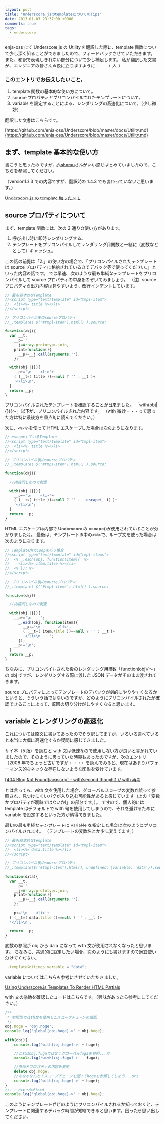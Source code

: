 ```yaml
---
layout: post
title: "Underscore.jsのtemplateについてのTips"
date: 2013-01-03 23:37:00 +0900
comments: true
tags:
  - underscore
---
```


enja-oss にて Underscore.js の Utility を翻訳した際に、template 関数について少し深く知ることができましたので、フィードバックさせていただきます。
また、和訳で表現しきれない部分について少し補足します。
私が翻訳した文書が、エンジニアの皆さんの役に立ちますように・・・（-人-）

<!-- more -->

### このエントリでお伝えしたいこと。

1.  template 関数の基本的な使い方について。
2.  source プロパティとプリコンパイルされたテンプレートについて。
3.  variable を設定することによる、レンダリングの高速化について。（少し微妙）

翻訳した文書はこちらです。

[https://github.com/enja-oss/Underscore/blob/master/docs/Utility.md](https://github.com/enja-oss/Underscore/blob/master/docs/Utility.md)

## まず、template 基本的な使い方

書こうと思ったのですが、[@ahomu](https://twitter.com/ahomu)さんがいい感じまとめていましたので、こちらを参照してください。

（version1.3.3 での内容ですが、翻訳時の 1.4.3 でも変わっていないと思います。）

[Underscore.js の template 触ったメモ](http://havelog.ayumusato.com/develop/javascript/e490-underscore_js_template.html)

## source プロパティについて

まず、template 関数には、次の 2 通りの使い方があります。

1.  呼び出し時に即時レンダリングする。
2.  テンプレートをプリコンパイルしてレンダリング用関数と一緒に（変数などとして）キャッシュ。

この話の前提は「2.」の使い方の場合で、「プリコンパイルされたテンプレートは source プロパティに格納されているのでデバック等で使ってください。」といった内容の話です。
では早速、次のような最も単純なテンプレートをプリコンパイルして source プロパティの中身をのぞいてみましょう。
（注）source プロパティの出力内容は見やすいよう、改行インデントしています。

```js
// 最も基本的なTemplate
//<script type="text/template" id="tmpl-item">
//  <li><%= title %></li>
//</script>

// プリコンパイル後のsourceプロパティ
//_.template( $('#tmpl-item').html() ).source;

function(obj){
  var __t,
    __p='',
    __j=Array.prototype.join,
    print=function(){
      __p+=__j.call(arguments,'');
    };

  with(obj||{}){
    __p+='\n    <li>'+
    ( (__t=( title ))==null ? '' : __t )+
    '</li>\n';
  }
  return __p;
}
```

プリコンパイルされたテンプレートを確認することが出来ました。
「with(obj||{}){～」以下が、プリコンパイルされた内容です。
（with 微妙・・・って思った方は特に最後方を重点的に読んでください。）

次に、`<%-%>`を使って HTML エスケープした場合は次のようになります。

```js
// escapeしているTemplate
//<script type="text/template" id="tmpl-item">
//  <li><%- title %></li>
//</script>

// プリコンパイル後のsourceプロパティ
//_.template( $('#tmpl-item').html() ).source;

function(obj){

  //内容同じなので割愛

  with(obj||{}){
    __p+='\n    <li>'+
    ( (__t=( title ))==null ? '' : _.escape(__t) )+
    '</li>\n';
  }
  return __p;
}
```

HTML エスケープは内部で Underscore の escape()が使用されていることが分かりましたね。
最後は、テンプレートの中の`<%%>`で、ループ文を使った場合は次のようになります。

```js
// Template内でLoopを行う場合
//<script type="text/template" id="tmpl-items">
//  <% _.each(obj, function(item){  %>
//    <li><%= item.title %></li>
//  <% }); %>
//</script>

// プリコンパイル後のsourceプロパティ
//_.template( $('#tmpl-items').html() ).source;

function(obj){

  //内容同じなので割愛

  with(obj||{}){
    __p+='\n    ';
      _.each(obj, function(item){
        __p+='\n        <li>'+
        ( (__t=( item.title ))==null ? '' : __t )+
        '</li>\n    ';
      });
    __p+='\n';
  }
  return __p;
}
```

ちなみに、プリコンパイルされた後のレンダリング用関数「function(obj){～」の obj ですが、レンダリングする際に渡した JSON データがそのまま渡されてきます。

source プロパティによってテンプレートのデバックが劇的にやりやすくなるかというと、そういう話ではないのですが、どのようにプリコンパイルされたが確認できることによって、原因の切り分けがしやすくなると思います。

## variable とレンダリングの高速化

これについては原文に書いてあったのでそう訳してますが、いろいろ調べていると本当に大幅に高速化するか疑問に感じてきました。

サイ本（5 版）を読むと with 文は低速なので使用しない方が良いと書かれていましたので、そのように思っていた時期もあったのですが、次のエントリ（2008 年でちょっと古いですが・・・）を読んでみると、現在はあまりパフォーマンス的なネックな存在しないような印象を受けています。

[[404 Blog Not Found]javascript - with(second.thought) // with 再考](http://blog.livedoor.jp/dankogai/archives/51066288.html)

とは言っても、with 文を使用した場合、グローバルスコープの変数が誤って参照され、見つけにくいバグが入り込む可能性があると感じています（上の「変数かプロパティが曖昧ではないか!」の部分です。）。
ですので、個人的には template はデフォルトで with 句を使用してしまうので、それを避けるために variable を設定するといった方が納得できました。

最初の最も単純なテンプレートに variable を指定した場合は次のようにプリコンパイルされます。
（テンプレートの変数名とか少し変えてます。）

```js
// 最も基本的なTemplate
//<script type="text/template" id="tmpl-item">
//  <li><%= data.title %></li>
//</script>

// プリコンパイル後のsourceプロパティ
//_.template($('#tmpl-item').html(), undefined, {variable: 'data'}).source;

function(data){
  var __t,
    __p='',
    __j=Array.prototype.join,
    print=function(){
      __p+=__j.call(arguments,'');
    };

  __p+='\n    <li>'+
  ( (__t=( data.title ))==null ? '' : __t )+
  '</li>\n';

  return __p;
}
```

変数の参照が obj から data になって with 文が使用されなくなったと思います。
ちなみに、共通的に設定したい場合、次のようにも書けますので適宜使い分けてください。

```js
_.templateSettings.variable = "data";
```

variable についてはこちらも参考にさせていただきました。

[Using Underscore.js Templates To Render HTML Partials](http://www.bennadel.com/blog/2411-Using-Underscore-js-Templates-To-Render-HTML-Partials.htm)

with 文の挙動を確認したコードはこちらです。（興味があったら参考にしてください。）

```js
/**
 * 参照型でwith文を使用したスコープチェーンの確認
 */
obj.hoge = 'obj.hoge';
console.log('global[obj.hoge]->' + obj.hoge);

with(obj){
    console.log('with[obj.hoge]->' + hoge);

    //これはobj.fugaではなくグローバルfugaを参照...か
    console.log('with[obj.fuga]->' + fuga);

    //参照元プロパティの内容を変更
    delete obj.hoge;
    //ななななんと！スコープチェーンを遡ってhogeを参照してしまう...orz
    console.log('with[obj.hoge]->' + hoge);
}
//ここではundefined
console.log('global[obj.hoge]->' + obj.hoge);
```

このようにテンプレートがどのようにプリコンパイルされるか知っておくと、テンプレートに関連するデバック時間が短縮できると思います。困ったら思い出してください。
